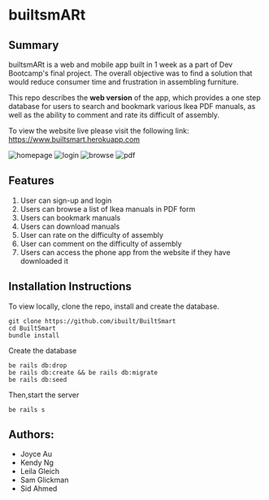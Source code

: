 builtsmARt
=================
Summary
-------
builtsmARt is a web and mobile app built in 1 week as a part of Dev Bootcamp's final project. The overall objective was to find a solution that would reduce consumer time and frustration in assembling furniture.

This repo describes the <strong>web version</strong> of the app, which provides a one step database for users to search and bookmark  various Ikea PDF manuals, as well as the ability to comment and rate its difficult of assembly.

To view the website live please visit the following link:
https://www.builtsmart.herokuapp.com

![homepage](https://cloud.githubusercontent.com/assets/22533214/25067209/41aedb10-220a-11e7-95c1-94012a1d8594.jpg)
![login](https://cloud.githubusercontent.com/assets/22533214/25067204/fd68fa6c-2209-11e7-9712-ddb4456ed0d2.png)
![browse](https://cloud.githubusercontent.com/assets/22533214/25067207/fd6a6348-2209-11e7-9b9b-cc8e739185fc.png)
![pdf](https://cloud.githubusercontent.com/assets/22533214/25067205/fd69b8d0-2209-11e7-8923-a35480380f82.png)

Features
-------
1. User can sign-up and login
2. Users can browse a list of Ikea manuals in PDF form
3. Users can bookmark manuals
4. Users can download manuals
5. User can rate on the difficulty of assembly
6. User can comment on the difficulty of assembly
7. Users can access the phone app from the website if they have downloaded it

Installation Instructions
-------
To view locally, clone the repo, install and create the database.
```
git clone https://github.com/ibuilt/BuiltSmart
cd BuiltSmart
bundle install
```

Create the database
```
be rails db:drop
be rails db:create && be rails db:migrate
be rails db:seed
```

Then,start the server
```
be rails s
```

Authors:
-------
* Joyce Au
* Kendy Ng
* Leila Gleich
* Sam Glickman
* Sid Ahmed
